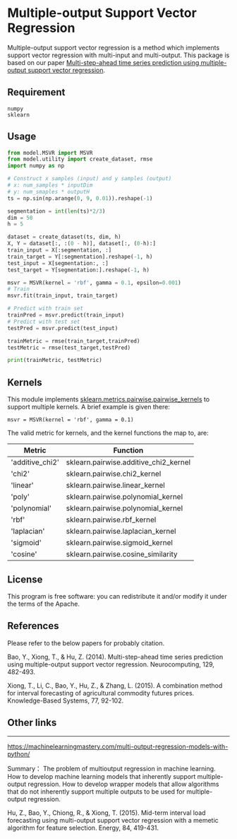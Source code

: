 
# Multiple-output Support Vector Regression

Multiple-output support vector regression is a method which implements support vector regression with multi-input and multi-output. This package is based on our paper [Multi-step-ahead time series prediction using multiple-output support vector regression](https://www.sciencedirect.com/science/article/abs/pii/S092523121300917X).

## Requirement
```
numpy
sklearn
```

## Usage

```python
from model.MSVR import MSVR
from model.utility import create_dataset, rmse
import numpy as np

# Construct x samples (input) and y samples (output)
# x: num_samples * inputDim
# y: num_smaples * outputH
ts = np.sin(np.arange(0, 9, 0.01)).reshape(-1)

segmentation = int(len(ts)*2/3)
dim = 50
h = 5

dataset = create_dataset(ts, dim, h)
X, Y = dataset[:, :(0 - h)], dataset[:, (0-h):]
train_input = X[:segmentation, :]
train_target = Y[:segmentation].reshape(-1, h)
test_input = X[segmentation:, :]
test_target = Y[segmentation:].reshape(-1, h)

msvr = MSVR(kernel = 'rbf', gamma = 0.1, epsilon=0.001)
# Train
msvr.fit(train_input, train_target)

# Predict with train set
trainPred = msvr.predict(train_input)
# Predict with test set
testPred = msvr.predict(test_input)

trainMetric = rmse(train_target,trainPred)
testMetric = rmse(test_target,testPred)

print(trainMetric, testMetric)
```

## Kernels

This module implements [sklearn.metrics.pairwise.pairwise_kernels](https://scikit-learn.org/stable/modules/metrics.html#metrics) to support multiple kernels. A brief example is given there:
```
msvr = MSVR(kernel = 'rbf', gamma = 0.1)
```
The valid metric for kernels, and the kernel functions the map to, are:

| Metric | Function |
| --- | --- |
| 'additive_chi2' | sklearn.pairwise.additive_chi2_kernel  |
| 'chi2'          | sklearn.pairwise.chi2_kernel           |
| 'linear'        | sklearn.pairwise.linear_kernel         |
| 'poly'          | sklearn.pairwise.polynomial_kernel     |
| 'polynomial'    | sklearn.pairwise.polynomial_kernel     |
| 'rbf'           | sklearn.pairwise.rbf_kernel            |
| 'laplacian'     | sklearn.pairwise.laplacian_kernel      |
| 'sigmoid'       | sklearn.pairwise.sigmoid_kernel        |
| 'cosine'        | sklearn.pairwise.cosine_similarity     |

## License

This program is free software: you can redistribute it and/or modify it under the terms of the Apache.

## References

Please refer to the below papers for probably citation.

Bao, Y., Xiong, T., & Hu, Z. (2014). Multi-step-ahead time series prediction using multiple-output support vector regression. Neurocomputing, 129, 482-493.

Xiong, T., Li, C., Bao, Y., Hu, Z., & Zhang, L. (2015). A combination method for interval forecasting of agricultural commodity futures prices. Knowledge-Based Systems, 77, 92-102.






## Other links
---------------------------------------------------------------------------------------------------------------

https://machinelearningmastery.com/multi-output-regression-models-with-python/

Summary：
The problem of multioutput regression in machine learning.
How to develop machine learning models that inherently support multiple-output regression.
How to develop wrapper models that allow algorithms that do not inherently support multiple outputs to be used for multiple-output regression.







Hu, Z., Bao, Y., Chiong, R., & Xiong, T. (2015). Mid-term interval load forecasting using multi-output support vector regression with a memetic algorithm for feature selection. Energy, 84, 419-431.



